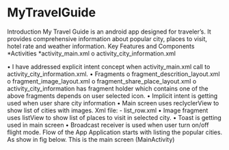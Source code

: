 # MyTravelGuide
Introduction
My Travel Guide is an android app designed for traveler’s. It provides comprehensive information about popular city, places to visit, hotel rate and weather information.
Key Features and Components
*Activities
	*activity_main.xml
o	activity_city_information.xml

•	I have addressed explicit intent concept when activity_main.xml call to activity_city_information.xml.
•	Fragments
o	fragment_descrition_layout.xml
o	fragment_image_layout.xml
o	fragment_share_place_layout.xml
o	activity_city_information has fragment holder which contains one of the above fragments depends on user selected icon.
•	Implicit intent is getting used when user share city information
•	Main screen uses reclyclerView to show list of cities with images. Xml file: - list_row.xml
•	Image fragment uses listView to show list of places to visit in selected city.
•	Toast is getting used in main screen
•	Broadcast receiver is used when user turn on/off flight mode.
Flow of the App
Application starts with listing the popular cities. As show in fig below. This is the main screen (MainActivity)
